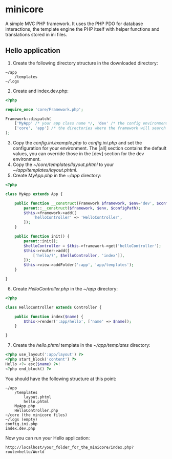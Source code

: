# minicore
A simple MVC PHP framework. It uses the PHP PDO for database interactions, the template engine the PHP itself with helper functions and translations stored in ini files.

## Hello application
1) Create the following directory structure in the downloaded directory:
```
~/app
    /templates     
~/logs
```
2) Create and index.dev.php: 
```php
<?php

require_once 'core/Framework.php';

Framework::dispatch(
    ['MyApp' /* your app class name */, 'dev' /* the config environment */, 'config.ini.php' /* the config file */],
    ['core', 'app'] /* the directories where the framework will search for the classes recursively */
);
```
3) Copy the *config.ini.example.php* to *config.ini.php* and set the configuration for your environment. The [all] section contains the default values, you can override those in the [dev] section for the dev environment.
4) Copy the *~/core/templates/layout.phtml* to your *~/app/templates/layout.phtml*.
5) Create *MyApp.php* in the *~/app* directory:
```php
<?php

class MyApp extends App {

    public function __construct(Framework $framework, $env='dev', $configPath='config.ini.php') {
        parent::__construct($framework, $env, $configPath);
        $this->framework->add([
            'helloController' => 'HelloController',
        ]);
    }

    public function init() {
        parent::init();
        $helloController = $this->framework->get('helloController');
        $this->router->add([
            ['hello/?', $helloController, 'index']],
        ]);
        $this->view->addFolder(':app', 'app/templates');
    }

}
```
6) Create *HelloController.php* in the *~/app* directory:
```php
<?php

class HelloController extends Controller {

    public function index($name) {
        $this->render(':app/hello', ['name' => $name]);
    }

}
```
7) Create the *hello.phtml* template in the *~/app/templates* directory:
```php
<?php use_layout(':app/layout') ?>
<?php start_block('content') ?>
Hello <?= esc($name) ?>!
<?php end_block() ?>
```
You should have the following structure at this point:
```
~/app
    /templates       
        layout.phtml
        hello.phtml
    MyApp.php
    HelloController.php
~/core (the minicore files)
~/logs (empty)
config.ini.php
index.dev.php
```
Now you can run your Hello application:
```
http://localhost/your_folder_for_the_minicore/index.php?route=hello/World
```